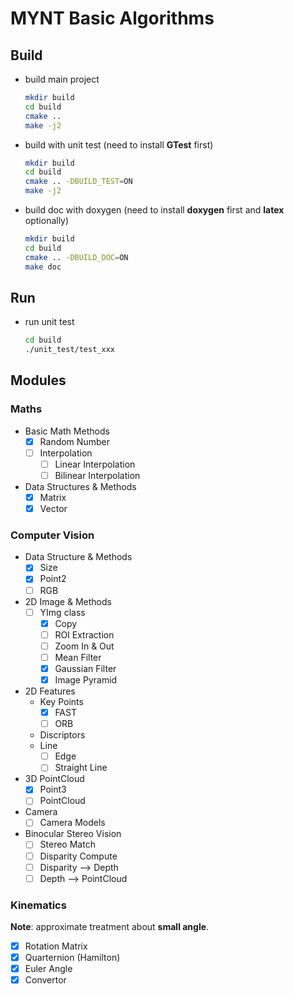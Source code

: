 # MYNT Basic Algorithms

## Build

* build main project

  ```sh
  mkdir build
  cd build
  cmake ..
  make -j2
  ```

* build with unit test (need to install **GTest** first)

  ```sh
  mkdir build
  cd build
  cmake .. -DBUILD_TEST=ON
  make -j2
  ```

* build doc with doxygen (need to install **doxygen** first and **latex** optionally)

  ```sh
  mkdir build
  cd build
  cmake .. -DBUILD_DOC=ON
  make doc
  ```

## Run

* run unit test

  ```sh
  cd build
  ./unit_test/test_xxx
  ```

## Modules

### Maths

* Basic Math Methods
  - [x] Random Number
  - [ ] Interpolation
    - [ ] Linear Interpolation
    - [ ] Bilinear Interpolation

* Data Structures & Methods
  - [x] Matrix
  - [x] Vector

### Computer Vision

* Data Structure & Methods
  - [x] Size
  - [x] Point2
  - [ ] RGB
* 2D Image & Methods
  - [ ] YImg class
    - [x] Copy
    - [ ] ROI Extraction
    - [ ] Zoom In & Out
    - [ ] Mean Filter
    - [x] Gaussian Filter
    - [x] Image Pyramid
* 2D Features
  - Key Points
    - [x] FAST
    - [ ] ORB
  - Discriptors
  - Line
    - [ ] Edge
    - [ ] Straight Line
* 3D PointCloud
  - [x] Point3
  - [ ] PointCloud
* Camera
  - [ ] Camera Models
* Binocular Stereo Vision
  - [ ] Stereo Match
  - [ ] Disparity Compute
  - [ ] Disparity --> Depth
  - [ ] Depth --> PointCloud

### Kinematics

**Note**: approximate treatment about **small angle**.

* [x] Rotation Matrix
* [x] Quarternion (Hamilton)
* [x] Euler Angle
* [x] Convertor
